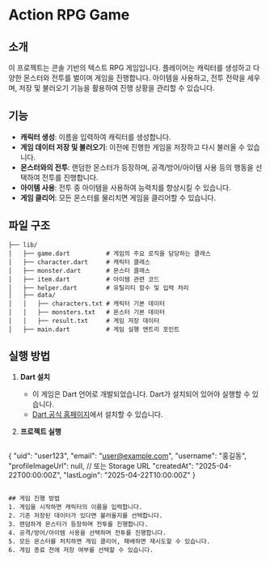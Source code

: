 # Action RPG Game

## 소개
이 프로젝트는 콘솔 기반의 텍스트 RPG 게임입니다. 플레이어는 캐릭터를 생성하고 다양한 몬스터와 전투를 벌이며 게임을 진행합니다. 아이템을 사용하고, 전투 전략을 세우며, 저장 및 불러오기 기능을 활용하여 진행 상황을 관리할 수 있습니다.

## 기능
- **캐릭터 생성**: 이름을 입력하여 캐릭터를 생성합니다.
- **게임 데이터 저장 및 불러오기**: 이전에 진행한 게임을 저장하고 다시 불러올 수 있습니다.
- **몬스터와의 전투**: 랜덤한 몬스터가 등장하며, 공격/방어/아이템 사용 등의 행동을 선택하여 전투를 진행합니다.
- **아이템 사용**: 전투 중 아이템을 사용하여 능력치를 향상시킬 수 있습니다.
- **게임 클리어**: 모든 몬스터를 물리치면 게임을 클리어할 수 있습니다.

## 파일 구조
```
├── lib/
│   ├── game.dart          # 게임의 주요 로직을 담당하는 클래스
│   ├── character.dart     # 캐릭터 클래스
│   ├── monster.dart       # 몬스터 클래스
│   ├── item.dart          # 아이템 관련 코드
│   ├── helper.dart        # 유틸리티 함수 및 입력 처리
│   ├── data/
│   │   ├── characters.txt # 캐릭터 기본 데이터
│   │   ├── monsters.txt   # 몬스터 기본 데이터
│   │   ├── result.txt     # 게임 저장 데이터
│   ├── main.dart          # 게임 실행 엔트리 포인트
```

## 실행 방법
1. **Dart 설치**
   - 이 게임은 Dart 언어로 개발되었습니다. Dart가 설치되어 있어야 실행할 수 있습니다.
   - [Dart 공식 홈페이지](https://dart.dev/get-dart)에서 설치할 수 있습니다.

2. **프로젝트 실행**
   ```sh
{ "uid": "user123", "email": "user@example.com", "username": "홍길동", "profileImageUrl": null, // 또는 Storage URL "createdAt": "2025-04-22T00:00:00Z", "lastLogin": "2025-04-22T10:00:00Z" }
   ```

## 게임 진행 방법
1. 게임을 시작하면 캐릭터의 이름을 입력합니다.
2. 기존 저장된 데이터가 있다면 불러올지를 선택합니다.
3. 랜덤하게 몬스터가 등장하며 전투를 진행합니다.
4. 공격/방어/아이템 사용을 선택하며 전투를 진행합니다.
5. 모든 몬스터를 처치하면 게임 클리어, 패배하면 재시도할 수 있습니다.
6. 게임 종료 전에 저장 여부를 선택할 수 있습니다.
